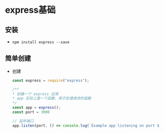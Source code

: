 # express基础

## 安装

+ `npm install express --save`

## 简单创建

+ 创建

  ```js
  const express = require("express");

  /**
  * 创建一个 express 应用
  * app 实际上是一个函数，用于处理请求的函数
  */
  const app = express();
  const port = 3000

  // 监听端口
  app.listen(port, () => console.log(`Example app listening on port ${port}!`))
  ```

